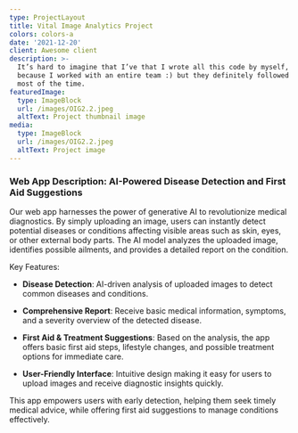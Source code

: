 ```yaml
---
type: ProjectLayout
title: Vital Image Analytics Project
colors: colors-a
date: '2021-12-20'
client: Awesome client
description: >-
  It’s hard to imagine that I’ve that I wrote all this code by myself, probably
  because I worked with an entire team :) but they definitely followed my lead
  most of the time.
featuredImage:
  type: ImageBlock
  url: /images/OIG2.2.jpeg
  altText: Project thumbnail image
media:
  type: ImageBlock
  url: /images/OIG2.2.jpeg
  altText: Project image
---
```

### Web App Description: AI-Powered Disease Detection and First Aid Suggestions

Our web app harnesses the power of generative AI to revolutionize medical diagnostics. By simply uploading an image, users can instantly detect potential diseases or conditions affecting visible areas such as skin, eyes, or other external body parts. The AI model analyzes the uploaded image, identifies possible ailments, and provides a detailed report on the condition.

Key Features:

*   **Disease Detection**: AI-driven analysis of uploaded images to detect common diseases and conditions.

*   **Comprehensive Report**: Receive basic medical information, symptoms, and a severity overview of the detected disease.

*   **First Aid & Treatment Suggestions**: Based on the analysis, the app offers basic first aid steps, lifestyle changes, and possible treatment options for immediate care.

*   **User-Friendly Interface**: Intuitive design making it easy for users to upload images and receive diagnostic insights quickly.

This app empowers users with early detection, helping them seek timely medical advice, while offering first aid suggestions to manage conditions effectively.

